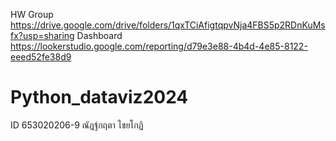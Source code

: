 HW Group
https://drive.google.com/drive/folders/1qxTCiAfigtqpvNja4FBS5p2RDnKuMsfx?usp=sharing
Dashboard https://lookerstudio.google.com/reporting/d79e3e88-4b4d-4e85-8122-eeed52fe38d9
# Python_dataviz2024
ID 653020206-9 ณัฎฐ์กฤตา ไชยโกฏิ
